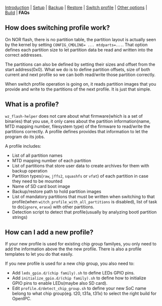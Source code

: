 [Introduction](README.md) | [Setup](README_setup.md) | [Backup](README_backup.md) | [Restore](README_restore.md) | [Switch profile](README_switch_profile.md) | [Other options](README_other_options.md) | [Build](README_build.md) | **FAQs**

## How does switching profile work?
On NOR flash, there is no partition table, the partition layout is actually seen by the kernel by setting `CONFIG_CMDLINE= ... mtdparts=...`. That option defines each partition size to let partition data be read and written into the correct addresses.

The partitions can also be defined by setting their sizes and offset from the start address(0x0). What we do is to define partition offsets, size of both current and next profile so we can both read/write those partition correctly.

When switch profile operation is going on, it reads partition images that you provide and write to the partitions of the next profile. It is just that simple.


## What is a profile?
`wz_flash-helper` does not care about what firmware(which is a set of binaries) that you use, it only cares about the partition information(name, MTD mapping number, filesystem type) of the firmware to read/write the partitions correctly. A profile defines provides that information to let the program do its jobs.

A profile includes:
- List of all partition names
- MTD mapping number of each partition
- List of partitions that store user data to create archives for them with backup operation
- Partition types(`raw`, `jffs2`, `squashfs` or `vfat`) of each partition in case they need to be mounted
- Name of SD card boot image
- Backup/restore path to hold partition images
- List of mandatory partitions that must be written when switching to that profile(when `witch_profile_with_all_partitions` is disabled), list of task to do(`ignore`, `erase`) with other partitions.
- Detection script to detect that profile(usually by analyzing bootl partition strings)


## How can I add a new profile?
If your new profile is used for existing chip group familyes, you only need to add the information above the the new profile. There is also a profile templates to let you do that easily.

If you new profile is used for a new chip group, you also need to:
- Add `leds_gpio.d/(chip family).sh` to define LEDs GPIO pins.
- Add `initialize_gpio.d/(chip family).sh` to define how to initialize GPIO pins to enable LEDs(maybe also SD card).
- Edit `profile.d/detect_chip_group.sh` to define your new SoC name belong to what chip group(eg. t20, t31a, t31x) to select the right build for OpenIPC.
